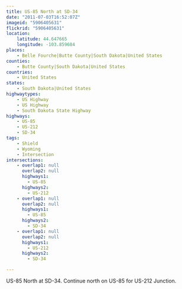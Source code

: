 ```yaml
---
title: US-85 North at SD-34
date: "2011-07-03T16:52:07Z"
imageid: "5906405631"
flickrid: "5906405631"
location:
    latitude: 44.647665
    longitude: -103.859684
places:
    - Belle Fourche|Butte County|South Dakota|United States
counties:
    - Butte County|South Dakota|United States
countries:
    - United States
states:
    - South Dakota|United States
highwaytypes:
    - US Highway
    - US Highway
    - South Dakota State Highway
highways:
    - US-85
    - US-212
    - SD-34
tags:
    - Shield
    - Wyoming
    - Intersection
intersections:
    - overlap1: null
      overlap2: null
      highways1:
        - US-85
      highways2:
        - US-212
    - overlap1: null
      overlap2: null
      highways1:
        - US-85
      highways2:
        - SD-34
    - overlap1: null
      overlap2: null
      highways1:
        - US-212
      highways2:
        - SD-34

---
```

US-85 North at SD-34.  Continue north on US-85 for US-212 Junction.